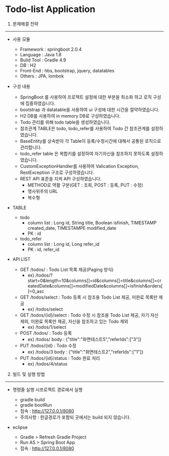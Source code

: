 Todo-list Application
=============
1. 문제해결 전략
-------------
- 사용 모듈
  * Framework : springboot 2.0.4
  * Language : Java 1.8
  * Bulid Tool : Gradle 4.9
  * DB : H2
  * Front-End : hbs, bootstrap, jquery, datatables
  * Others : JPA, lombok

- 구성 내용
  * SpringBoot 를 사용하여 프로젝트 설정에 대한 부분을 최소화 하고 로직 구성에 집중하였습니다.
  * bootstrap 과 datatable을 사용하여 ui 구성에 대한 시간을 절약하였습니다.
  * H2 DB를 사용하여 in memory DB로 구성하였습니다.
  * Todo 관리를 위해 todo table을 생성하였습니다.
  * 참조관계 TABLE은 todo, todo_refer를 사용하여 Todo 간 참조관계를 설정하였습니다.
  * BaseEntity를 상속받아 각 Table이 등록/수정시간에 대해서 공통된 로직으로 관리합니다.
  * todo_refer table 은 복합키를 설정하여 자기자신을 참조하지 못하도록 설정하였습니다.
  * CustomExceptionHandler를 사용하여 Valication Exception, RestException 구조로 구성하였습니다.
  * REST API 표준을 지켜 API 구성하였습니다.
    * METHOD로 역활 구분(GET : 조회, POST : 등록, PUT : 수정)
    * 명사위주의 URL
    * 복수형 

- TABLE 
  * todo
    * column list : Long id, String title, Boolean isfinish, TIMESTAMP created_date, TIMESTAMPE modified_date
    * PK : id
  * todo_refer
    * column list : Long id, Long refer_id
    * PK : id, refer_id
    
- API LIST
  * GET /todos/ : Todo List 목록 제공(Paging 방식)
    * ex) /todos/?start=0&length=10&columns[]=id&columns[]=title&columns[]=createdDate&columns[]=modifiedDate&columns[]=isfinish&orders[]=0_asc
  * GET /todos/select : Todo 등록 시 참조용 Todo List 제공, 미완료 목록만 제공
    * ex) /todos/select
  * GET /todos/{id}/select : Todo 수정 시 참조용 Todo List  제공, 자기 자신 제외, 미완료 목록만 제공, 자신을 참조하고 있는 Todo 제외
    * ex) /todos/1/select
  * POST /todos/ : Todo 등록
      * ex) /todos/ body : {"title":"화면테스트5","referIds":["3"]}
  * PUT /todos/{id} : Todo 수정
      * ex) /todos/3 body : {"title":"화면테스트2","referIds":["1"]}
  * PUT /todos/{id}/status : Todo 완료 처리
      * ex) /todos/4/status
  
2. 빌드 및 실행 방법
-------------
- 명령줄 실행 시프로젝트 경로에서 실행
  * gradle build
  * gradle bootRun
  * 접속 : http://127.0.0.1/8080 
  * 주의사항 : 한글경로가 포함되 곳에서는 build 되지 않습니다.
  
- eclipse
  * Gradle > Refresh Gradle Project
  * Run AS > Spring Boot App
  * 접속 : http://127.0.0.1/8080 

